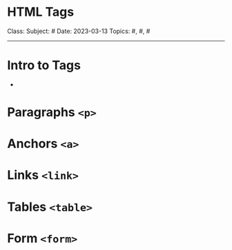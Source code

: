 # HTML Tags
Class: <a href="" target="_blank"> </a>
Subject: #
Date: 2023-03-13
Topics: #, #, # 

---

# Intro to Tags

-

# Paragraphs `<p>`


# Anchors `<a>`

# Links `<link>`

# Tables `<table>`

# Form `<form>`

